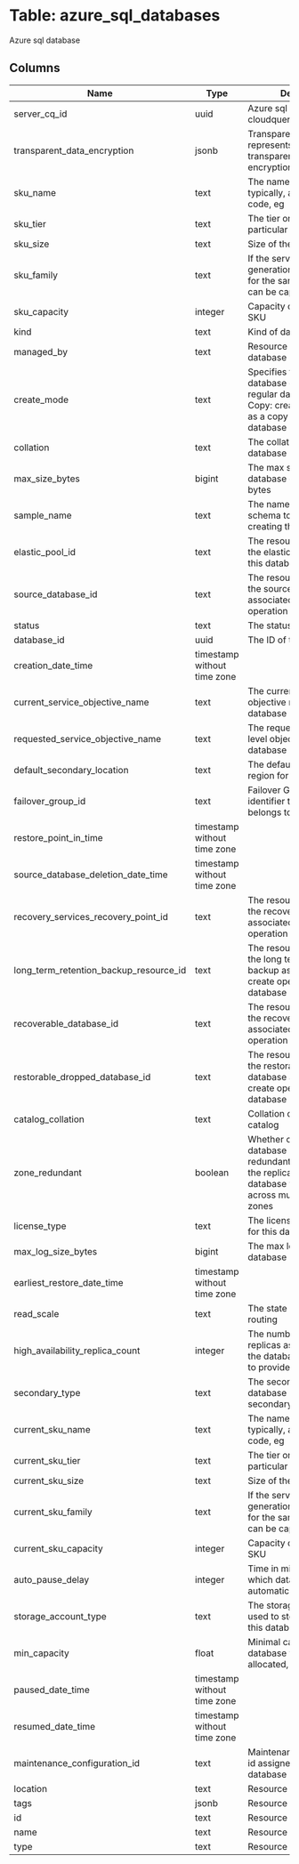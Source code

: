 
# Table: azure_sql_databases
Azure sql database
## Columns
| Name        | Type           | Description  |
| ------------- | ------------- | -----  |
|server_cq_id|uuid|Azure sql server cloudquery id|
|transparent_data_encryption|jsonb|TransparentDataEncryption represents a database transparent data encryption configuration|
|sku_name|text|The name of the SKU, typically, a letter + Number code, eg|
|sku_tier|text|The tier or edition of the particular SKU, eg|
|sku_size|text|Size of the particular SKU|
|sku_family|text|If the service has different generations of hardware, for the same SKU, then that can be captured here|
|sku_capacity|integer|Capacity of the particular SKU|
|kind|text|Kind of database|
|managed_by|text|Resource that manages the database|
|create_mode|text|Specifies the mode of database creation  Default: regular database creation  Copy: creates a database as a copy of an existing database|
|collation|text|The collation of the database|
|max_size_bytes|bigint|The max size of the database expressed in bytes|
|sample_name|text|The name of the sample schema to apply when creating this database|
|elastic_pool_id|text|The resource identifier of the elastic pool containing this database|
|source_database_id|text|The resource identifier of the source database associated with create operation of this database|
|status|text|The status of the database|
|database_id|uuid|The ID of the database|
|creation_date_time|timestamp without time zone||
|current_service_objective_name|text|The current service level objective name of the database|
|requested_service_objective_name|text|The requested service level objective name of the database|
|default_secondary_location|text|The default secondary region for this database|
|failover_group_id|text|Failover Group resource identifier that this database belongs to|
|restore_point_in_time|timestamp without time zone||
|source_database_deletion_date_time|timestamp without time zone||
|recovery_services_recovery_point_id|text|The resource identifier of the recovery point associated with create operation of this database|
|long_term_retention_backup_resource_id|text|The resource identifier of the long term retention backup associated with create operation of this database|
|recoverable_database_id|text|The resource identifier of the recoverable database associated with create operation of this database|
|restorable_dropped_database_id|text|The resource identifier of the restorable dropped database associated with create operation of this database|
|catalog_collation|text|Collation of the metadata catalog|
|zone_redundant|boolean|Whether or not this database is zone redundant, which means the replicas of this database will be spread across multiple availability zones|
|license_type|text|The license type to apply for this database|
|max_log_size_bytes|bigint|The max log size for this database|
|earliest_restore_date_time|timestamp without time zone||
|read_scale|text|The state of read-only routing|
|high_availability_replica_count|integer|The number of secondary replicas associated with the database that are used to provide high availability|
|secondary_type|text|The secondary type of the database if it is a secondary|
|current_sku_name|text|The name of the SKU, typically, a letter + Number code, eg|
|current_sku_tier|text|The tier or edition of the particular SKU, eg|
|current_sku_size|text|Size of the particular SKU|
|current_sku_family|text|If the service has different generations of hardware, for the same SKU, then that can be captured here|
|current_sku_capacity|integer|Capacity of the particular SKU|
|auto_pause_delay|integer|Time in minutes after which database is automatically paused|
|storage_account_type|text|The storage account type used to store backups for this database|
|min_capacity|float|Minimal capacity that database will always have allocated, if not paused|
|paused_date_time|timestamp without time zone||
|resumed_date_time|timestamp without time zone||
|maintenance_configuration_id|text|Maintenance configuration id assigned to the database|
|location|text|Resource location|
|tags|jsonb|Resource tags|
|id|text|Resource ID|
|name|text|Resource name|
|type|text|Resource type|
